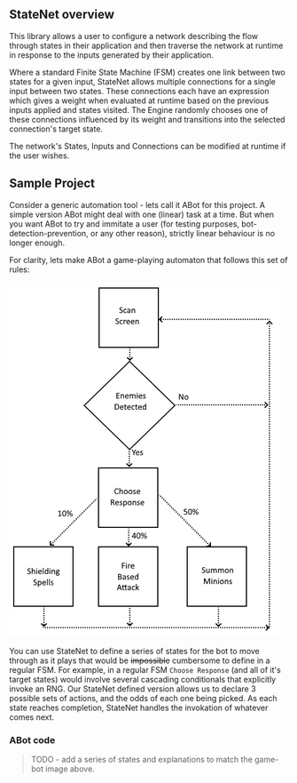 ## StateNet overview

This library allows a user to configure a network describing the flow through states in their application and then traverse the network at runtime in response to the inputs generated by their application.

Where a standard Finite State Machine (FSM) creates one link between two states for a given input, StateNet allows multiple connections for a single input between two states. These connections each have an expression which gives a weight when evaluated at runtime based on the previous inputs applied and states visited. The Engine randomly chooses one of these connections influenced by its weight and transitions into the selected connection's target state.

The network's States, Inputs and Connections can be modified at runtime if the user wishes.

## Sample Project

Consider a generic automation tool - lets call it ABot for this project. A simple version ABot might deal with one (linear) task at a time. But when you want ABot to try and immitate a user (for testing purposes, bot-detection-prevention, or any other reason), strictly linear behaviour is no longer enough.

For clarity, lets make ABot a game-playing automaton that follows this set of rules:

![alt text](game_playing_bot_machine.png "StateNet Defined Bot Actions")

 You can use StateNet to define a series of states for the bot to move through as it plays that would be ~~impossible~~ cumbersome to define in a regular FSM. For example, in a regular FSM `Choose Response` (and all of it's target states) would involve several cascading conditionals that explicitly invoke an RNG. Our StateNet defined version allows us to declare 3 possible sets of actions, and the odds of each one being picked. As each state reaches completion, StateNet handles the invokation of whatever comes next.

### ABot code

> TODO - add a series of states and explanations to match the game-bot image above.
